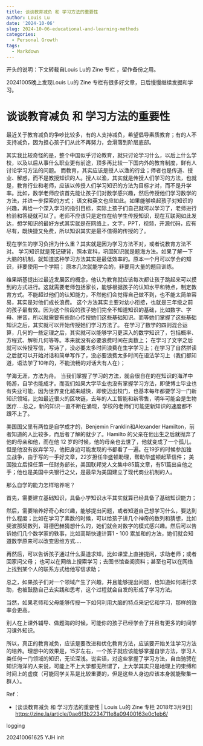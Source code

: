 ```yaml
---
title: 谈谈教育减负 和 学习方法的重要性
author: Louis Lu
date: '2024-10-06'
slug: 2024-10-06-educational-and-learning-methods
categories:
  - Personal Growth
tags:
  - Markdown
---
```



开头的说明：下文转载自Louis Lu的 Zine 专栏 ，留作备份之用。

20241005晚上发现Louis Lu的 Zine 专栏有很多好文章，日后慢慢继续发掘和学习。



# 谈谈教育减负 和 学习方法的重要性



最近关于教育减负的争吵比较多，有的人支持减负，希望倡导素质教育；有的人不支持减负，因为担心孩子们从此不再努力，会滑落到阶层底部。



其实我比较奇怪的是，整个中国似乎讨论教育，就只讨论学习什么，以后上什么学校，以及以后从事什么职业更有前途，顶多再比较一下国内外的教育制度，鲜有人讨论学习方法的问题。 而教育，其实应该是授人以渔的行业；师者也是传道、授业、解惑，而不是教授知识的人。授人以渔，其实就是传授人们学习的方法，也就是，教育行业和老师，应该以传授人们学习知识的方法为目标才对，而不是升学率。比如，数学老师应该首先能让孩子们对数学感兴趣，然后传授他们学习数学的方法，并进一步探索的方式； 语文和英文也应如此。如果能够唤起孩子对知识的兴趣，再给一个深入学习的指引目标，实际上孩子们自己就可以学习了，老师进行检验和答疑就可以了。老师不应该只是定位在给学生传授知识，现在互联网如此发达，想学知识的最好方式其实就是在网络上，文字，PPT，视频，开源代码，应有尽有，既快捷又免费，所以知识其实是最不值得的传授的了。



现在学生的学习负担为什么重？其实就是因为学习方法不对，或者说教育方法不对。 学习知识就是死记硬背，照本宣科，巩固知识就是题海方法。如果了解一下大脑的机制，就知道这种学习方法其实是最低效率的。原本一个月可以学会的知识，非要使用一个学期； 原本几次就能学会的，非要用大量的题目训练。 



维果斯基提出过最近发展区的概念，他认为教育就应该每次都让孩子跳起来可以摸到的方式进行。这就需要老师包括家长，能够根据孩子的认知水平和特点，制定教育方式。不能超过他们的认知能力，不然他们会觉得自己做不到，也不能太简单容易，其实是对他们成长浪费。 这个方法其实主要对幼小衔接，也就是三年级之前的孩子最有效。因为这个阶段的孩子她们完全不知道知识的基础，比如数字、字母、拼音，所以就需要有些耐心传授她们这些基础知识。而等她们掌握了这些基础知识之后，其实就可以开始传授她们学习方法了。 在学习了数学的四则混合运算，几何的一些定理之后，其实就可以能够学习更深入的数学知识了，包括概率、方程式、解析几何等等。本来就没有必要浪费时间在奥数上； 在学习了文字之后就可以传授写信，写诗了，没必要太多时间浪费在生字学习上；在学习了自然拼读之后就可以开始对话和简单写作了，没必要浪费太多时间在语法学习上（我们都知道，语法学了10年的，不能流畅的对话大有人在）；



学海无涯，方法为舟。 当我们掌握了学习的方法，就会很自在的在知识的海洋中畅游，自学也能成才。而我们如果大学毕业也没有掌握学习方法，即使博士毕业也有失业可能，因为世界变化越来越快，即使迈出校门，也基本每年都要学习一门新知识领域，比如最近很火的区块链，去年的人工智能和新零售，明年可能会是生物医疗....总之，新的知识一直不断在涌现，学校的老师们可能更新知识的速度都不跟不上了。



美国国父里有两位是自学成才的，Benjemin Franklin和Alexander Hamilton，前者知道的人比较多，而后者了解的就少了。Hamilto 的父亲在他出生之后就抛弃了他的母亲和他，而在他 12 岁的时候，他的母亲也去世了，他就变成了一个孤儿。但是他没有放弃学习，他把身边可能发现的书都看了一遍。在19岁的时候参加独立战争，由于写的一手好文章，22岁担任华盛顿助理，帮助华盛顿起草信件； 美国独立后担任第一任财务部长，美国联邦党人文集中85篇文章，有51篇出自他之手；他也是美国中央银行之父，是最早为美国建立了现代商业机制的人。



那么自学的能力怎样培养呢？ 



首先，需要建立基础知识，具备小学知识水平其实就算已经具备了基础知识能力；

然后，需要培养好奇心和兴趣，能够提出问题，或者知道自己想学习什么，要达到什么程度；比如在学习了素数的时候，可以给孩子讲几个神奇的数列和猜想，比如斐波那契数列，哥德巴赫猜想什么的，她们就会对数字的模式感兴趣。然后可以告诉她们几个数学家的轶事，比如高斯快速计算1 - 100 累加和的方法，她们就会知道数学原来可以改变思维方式....

再然后，可以告诉孩子通过什么渠道求知，比如课堂上直接提问，求助老师；或者回家问父母； 也可以在网络上搜索学习；去图书馆查阅资料；甚至也可以在网络上找到某个人的联系方式给他写信求助；

总之，如果孩子们对一个领域产生了兴趣，并且能够提出问题，也知道如何进行求助，也被鼓励自己去实践和思考，这个过程就会自发的形成了学习方法。



当然，如果老师和父母能够传授一下如何利用大脑的特点来记忆和学习，那样的效率会更高。



别人在上课外辅导、做题海的时候，可能你的孩子已经学会了并且有更多的时间学习课外知识。



所以，真正的教育减负，应该是要改进和优化教育方法，应该要开始关注学习方法的培养。理想中的效果是，15岁左右，一个孩子就应该能够掌握自学方法，学习人类任何一门领域的知识，无论深浅。说实话，对这些掌握了学习方法，自由驰骋在知识海洋的人来说，可能上不上大学都无所谓了，上大学其实只是地理上的束缚和时间上的虚度（可能同学关系是比较重要的，但是这些人身边应该本身就能聚集一群人）。



Ref：

- [谈谈教育减负 和 学习方法的重要性 | Louis Lu的 Zine 专栏 2018年3月9日] https://zine.la/article/0ae6f3b2234711e8a09400163e0c1eb6/

  

logging

202410061625 YJH init


